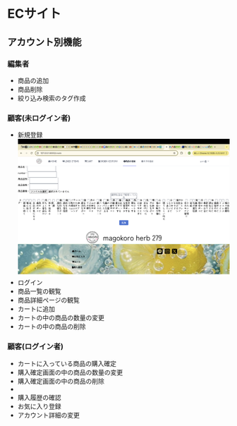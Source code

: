 <h1>ECサイト</h1>
<h2>アカウント別機能</h2>
<h3>編集者</h3>
<ul>
    <li>商品の追加</li>
    <li>商品削除</li>
    <li>絞り込み検索のタグ作成</li>
</ul>

<h3>顧客(未ログイン者)</h3>
<ul>
    <li>新規登録</li>
    <img src="README-strage/stock-add.png">
    <li>ログイン</li>
    <li>商品一覧の観覧</li>
    <li>商品詳細ページの観覧</li>
    <li>カートに追加</li>
    <li>カートの中の商品の数量の変更</li>
    <li>カートの中の商品の削除</li>
</ul>

<h3>顧客(ログイン者)</h3>
<ul>
    <li>カートに入っている商品の購入確定</li>
    <li>購入確定画面の中の商品の数量の変更</li>
    <li>購入確定画面の中の商品の削除<li>
    <li>購入履歴の確認</li>
    <li>お気に入り登録</li>
    <li>アカウント詳細の変更</li>
</ul>




